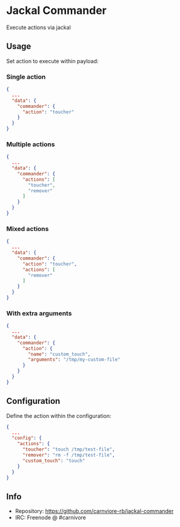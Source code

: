 # Jackal Commander

Execute actions via jackal

## Usage

Set action to execute within payload:


### Single action

```json
{
  ...
  "data": {
    "commander": {
      "action": "toucher"
    }
  }
}
```

### Multiple actions


```json
{
  ...
  "data": {
    "commander": {
      "actions": [
        "toucher",
        "remover"
      ]
    }
  }
}
```

### Mixed actions

```json
{
  ...
  "data": {
    "commander": {
      "action": "toucher",
      "actions": [
        "remover"
      ]
    }
  }
}
```

### With extra arguments

```json
{
  ...
  "data": {
    "commander": {
      "action": {
        "name": "custom_touch",
        "arguments": "/tmp/my-custom-file"
      }
    }
  }
}
```

## Configuration

Define the action within the configuration:

```json
{
  ...
  "config": {
    "actions": {
      "toucher": "touch /tmp/test-file",
      "remover": "rm -f /tmp/test-file",
      "custom_touch": "touch"
    }
  }
}
```

## Info

* Repository: https://github.com/carnviore-rb/jackal-commander
* IRC: Freenode @ #carnivore
